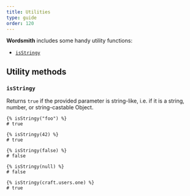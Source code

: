 ```yaml
---
title: Utilities
type: guide
order: 120
---
```


**Wordsmith** includes some handy utility functions:

- [`isStringy`](#isStringy)


## Utility methods

### `isStringy`

Returns `true` if the provided parameter is string-like, i.e. if it is a string, number, or string-castable Object.

```twig
{% isStringy("foo") %}
# true

{% isStringy(42) %}
# true

{% isStringy(false) %}
# false

{% isStringy(null) %}
# false

{% isStringy(craft.users.one) %}
# true

```
